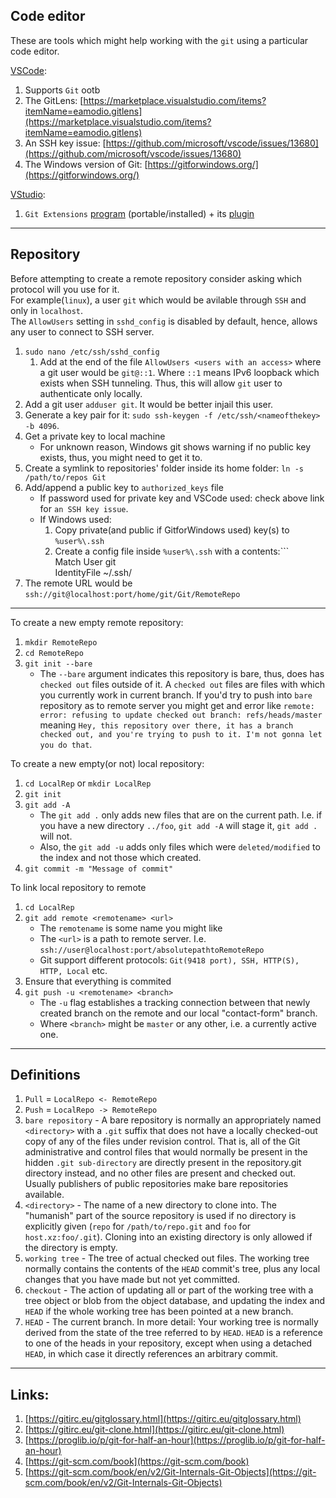 ## Code editor

These are tools which might help working with the `git` using a particular code editor.

[VSCode](https://code.visualstudio.com/download):

1.  Supports `Git` ootb
2.  The GitLens: [https://marketplace.visualstudio.com/items?itemName=eamodio.gitlens](https://marketplace.visualstudio.com/items?itemName=eamodio.gitlens)
3.  An SSH key issue: [https://github.com/microsoft/vscode/issues/13680](https://github.com/microsoft/vscode/issues/13680)
4.  The Windows version of Git: [https://gitforwindows.org/](https://gitforwindows.org/)

[VStudio](https://visualstudio.microsoft.com/vs/community/):

1.  `Git Extensions` [program](http://gitextensions.github.io/) (portable/installed) + its [plugin](https://marketplace.visualstudio.com/items?itemName=HenkWesthuis.GitExtensions)
* * *

## Repository

Before attempting to create a remote repository consider asking which protocol will you use for it.  
For example(`linux`), a user `git` which would be avilable through `SSH` and only in `localhost`.  
The `AllowUsers` setting in `sshd_config` is disabled by default, hence, allows any user to connect to SSH server.

1.  `sudo nano /etc/ssh/sshd_config`
    1.  Add at the end of the file `AllowUsers <users with an access>` where a git user would be `git@::1`. Where `::1` means IPv6 loopback which exists when SSH tunneling. Thus, this will allow `git` user to authenticate only locally.
2.  Add a git user `adduser git`. It would be better injail this user.
3.  Generate a key pair for it: `sudo ssh-keygen -f /etc/ssh/<nameofthekey> -b 4096`.
4.  Get a private key to local machine
    - For unknown reason, Windows git shows warning if no public key exists, thus, you might need to get it to.
5.  Create a symlink to repositories' folder inside its home folder: `ln -s /path/to/repos Git`
6.  Add/append a public key to `authorized_keys` file
    - If password used for private key and VSCode used: check above link for `an SSH key issue`.
    - If Windows used:
        1.  Copy private(and public if GitforWindows used) key(s) to `%user%\.ssh`
        2.  Create a config file inside `%user%\.ssh` with a contents:```  
            Match User git  
            IdentityFile ~/.ssh/
7.  The remote URL would be `ssh://git@localhost:port/home/git/Git/RemoteRepo`

* * *

To create a new empty remote repository:

1.  `mkdir RemoteRepo`
2.  `cd RemoteRepo`
3.  `git init --bare`
    - The `--bare` argument indicates this repository is bare, thus, does has `checked out` files outside of it. A `checked out` files are files with which you currently work in current branch. If you'd try to push into `bare` repository as to remote server you might get and error like `remote: error: refusing to update checked out branch: refs/heads/master` meaning `Hey, this repository over there, it has a branch checked out, and you're trying to push to it. I'm not gonna let you do that`.

To create a new empty(or not) local repository:

1.  `cd LocalRep` or `mkdir LocalRep`
2.  `git init`
3.  `git add -A`
    - The `git add .` only adds new files that are on the current path. I.e. if you have a new directory `../foo`, `git add -A` will stage it, `git add .` will not.
    - Also, the `git add -u` adds only files which were `deleted/modified` to the index and not those which created.
4.  `git commit -m "Message of commit"`

To link local repository to remote

1.  `cd LocalRep`
2.  `git add remote <remotename> <url>`
    - The `remotename` is some name you might like
    - The `<url>` is a path to remote server. I.e. `ssh://user@localhost:port/absolutepathtoRemoteRepo`
    - Git support different protocols: `Git(9418 port), SSH, HTTP(S), HTTP, Local` etc.
3.  Ensure that everything is commited
4.  `git push -u <remotename> <branch>`
    - The `-u` flag establishes a tracking connection between that newly created branch on the remote and our local "contact-form" branch.
    - Where `<branch>` might be `master` or any other, i.e. a currently active one.

* * *

## Definitions

1.  `Pull` = `LocalRepo <- RemoteRepo`
2.  `Push` = `LocalRepo -> RemoteRepo`
3.  `bare repository` \- A bare repository is normally an appropriately named `<directory>` with a `.git` suffix that does not have a locally checked-out copy of any of the files under revision control. That is, all of the Git administrative and control files that would normally be present in the hidden `.git sub-directory` are directly present in the repository.git directory instead, and no other files are present and checked out. Usually publishers of public repositories make bare repositories available.
4.  `<directory>` \- The name of a new directory to clone into. The "humanish" part of the source repository is used if no directory is explicitly given (`repo` for `/path/to/repo.git` and `foo` for `host.xz:foo/.git`). Cloning into an existing directory is only allowed if the directory is empty.
5.  `working tree` \- The tree of actual checked out files. The working tree normally contains the contents of the `HEAD` commit's tree, plus any local changes that you have made but not yet committed.
6.  `checkout` \- The action of updating all or part of the working tree with a tree object or blob from the object database, and updating the index and `HEAD` if the whole working tree has been pointed at a new branch.
7.  `HEAD` \- The current branch. In more detail: Your working tree is normally derived from the state of the tree referred to by `HEAD`. `HEAD` is a reference to one of the heads in your repository, except when using a detached `HEAD`, in which case it directly references an arbitrary commit.

* * *

## Links:

1.  [https://gitirc.eu/gitglossary.html](https://gitirc.eu/gitglossary.html)
2.  [https://gitirc.eu/git-clone.html](https://gitirc.eu/git-clone.html)
3.  [https://proglib.io/p/git-for-half-an-hour](https://proglib.io/p/git-for-half-an-hour)
4.  [https://git-scm.com/book](https://git-scm.com/book)
5.  [https://git-scm.com/book/en/v2/Git-Internals-Git-Objects](https://git-scm.com/book/en/v2/Git-Internals-Git-Objects)

